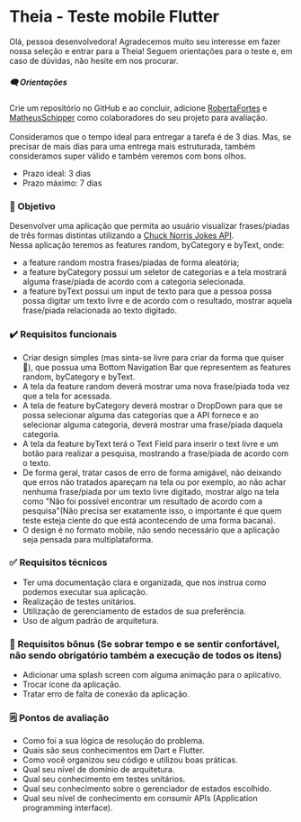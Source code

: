 # Theia - Teste mobile Flutter

Olá, pessoa desenvolvedora! Agradecemos muito seu interesse em fazer nossa seleção e entrar para a Theia! Seguem orientações para o teste e, em caso de dúvidas, não hesite em nos procurar.

##### 🗨️ Orientações

Crie um repositório no GitHub e ao concluir, adicione [RobertaFortes](https://github.com/RobertaFortes) e [MatheusSchipper](https://github.com/MatheusSchipper) como colaboradores do seu projeto para avaliação.<br><br>
Consideramos que o tempo ideal para entregar a tarefa é de 3 dias. Mas, se precisar de mais dias para uma entrega mais estruturada, também consideramos super válido e também veremos com bons olhos.

- Prazo ideal: 3 dias
- Prazo máximo: 7 dias

### 🎯 Objetivo

Desenvolver uma aplicação que permita ao usuário visualizar frases/piadas de três formas distintas utilizando a  [Chuck Norris Jokes API](https://api.chucknorris.io/).<br>
Nessa aplicação teremos as features random, byCategory e byText, onde:
 - a feature random mostra frases/piadas de forma aleatória;
 - a feature byCategory possui um seletor de categorias e a tela mostrará alguma frase/piada de acordo com a categoria selecionada.
 - a feature byText possui um input de texto para que a pessoa possa possa digitar um texto livre e de acordo com o resultado, mostrar aquela frase/piada relacionada ao texto digitado.

### ✔️ Requisitos funcionais
 - Criar design simples (mas sinta-se livre para criar da forma que quiser 🙂), que possua uma Bottom Navigation Bar que representem as features random, byCategory e byText.
 - A tela da feature random deverá mostrar uma nova frase/piada toda vez que a tela for acessada.
 - A tela de feature byCategory deverá mostrar o DropDown para que se possa selecionar alguma das categorias que a API fornece e ao selecionar alguma categoria, deverá mostrar uma frase/piada daquela categoria.
 - A tela da feature byText terá o Text Field para inserir o text livre e um botão para realizar a pesquisa, mostrando a frase/piada de acordo com o texto.
 - De forma geral, tratar casos de erro de forma amigável, não deixando que erros não tratados apareçam na tela ou por exemplo, ao não achar nenhuma frase/piada por um texto livre digitado, mostrar algo na tela como "Não foi possível encontrar um resultado de acordo com a pesquisa"(Não precisa ser exatamente isso, o importante é que quem teste esteja ciente do que está acontecendo de uma forma bacana).
 - O design é no formato mobile, não sendo necessário que a aplicação seja pensada para multiplataforma.

### ✅ Requisitos técnicos

- Ter uma documentação clara e organizada, que nos instrua como podemos executar sua aplicação.
- Realização de testes unitários.
- Utilização de gerenciamento de estados de sua preferência.
- Uso de algum padrão de arquitetura.

### 🎁 Requisitos bônus (Se sobrar tempo e se sentir confortável, não sendo obrigatório também a execução de todos os itens)

- Adicionar uma splash screen com alguma animação para o aplicativo.
- Trocar ícone da aplicação.
- Tratar erro de falta de conexão da aplicação.

### 🗒️ Pontos de avaliação

- Como foi a sua lógica de resolução do problema.
- Quais são seus conhecimentos em Dart e Flutter.
- Como você organizou seu código e utilizou boas práticas.
- Qual seu nível de domínio de arquitetura.
- Qual seu conhecimento em testes unitários.
- Qual seu conhecimento sobre o gerenciador de estados escolhido.
- Qual seu nível de conhecimento em consumir APIs (Application programming interface).
